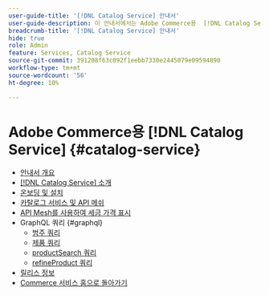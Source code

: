 ```yaml
---
user-guide-title: '[!DNL Catalog Service] 안내서'
user-guide-description: 이 안내서에서는 Adobe Commerce용  [!DNL Catalog Service] 을(를) 사용하는 방법에 대한 자세한 지침을 제공합니다.
breadcrumb-title: '[!DNL Catalog Service] 안내서'
hide: true
role: Admin
feature: Services, Catalog Service
source-git-commit: 391208f63c092f1eebb7330e2445079e09594890
workflow-type: tm+mt
source-wordcount: '56'
ht-degree: 10%

---
```


# Adobe Commerce용 [!DNL Catalog Service] {#catalog-service}

- [안내서 개요](guide-overview.md)
- [ [!DNL Catalog Service] 소개](overview.md)
- [온보딩 및 설치](installation.md)
- [카탈로그 서비스 및 API 메쉬](mesh.md)
- [API Mesh를 사용하여 세금 가격 표시](taxes.md)
- GraphQL 쿼리 {#graphql}
   - [범주 쿼리](https://developer.adobe.com/commerce/services/graphql/catalog-service/categories/)
   - [제품 쿼리](https://developer.adobe.com/commerce/services/graphql/catalog-service/products/)
   - [productSearch 쿼리](https://developer.adobe.com/commerce/services/graphql/live-search/product-search/)
   - [refineProduct 쿼리](https://developer.adobe.com/commerce/services/graphql/catalog-service/refine-product/)
- [릴리스 정보](release-notes.md)
- [Commerce 서비스 홈으로 돌아가기](https://experienceleague.adobe.com/en/docs/commerce-merchant-services/user-guides/home)

